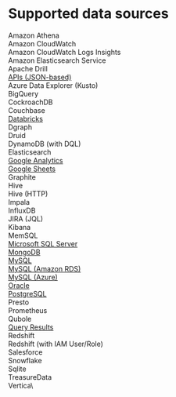 # Supported data sources

Amazon Athena\
Amazon CloudWatch\
Amazon CloudWatch Logs Insights\
Amazon Elasticsearch Service\
Apache Drill\
[APIs (JSON-based)](json-apis.md) \
Azure Data Explorer (Kusto)\
BigQuery\
CockroachDB\
Couchbase\
[Databricks](databricks.md)\
Dgraph\
Druid\
DynamoDB (with DQL)\
Elasticsearch\
[Google Analytics\
](google-analytics.md)[Google Sheets](google-sheets.md)\
Graphite\
Hive\
Hive (HTTP)\
Impala\
InfluxDB\
JIRA (JQL)[\
](json-apis.md)Kibana\
MemSQL\
[Microsoft SQL Server](microsoft-sql-server.md)\
[MongoDB](mongodb.md)\
[MySQL](mysql.md)\
[MySQL (Amazon RDS)](mysql.md)\
[MySQL (Azure)](mysql.md)\
[Oracle](oracle.md)\
[PostgreSQL](postgresql.md)\
Presto\
Prometheus\
Qubole\
[Query Results\
](query-results.md)Redshift\
Redshift (with IAM User/Role)\
Salesforce\
Snowflake\
Sqlite\
TreasureData\
Vertica\
